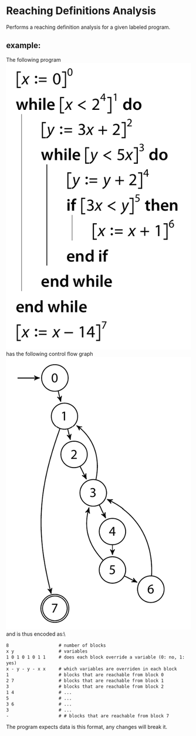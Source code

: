 # Reaching Definitions Analysis
Performs a reaching definition analysis for a given labeled program.
## example:
The following program\
![example program](data1_program.png "example program")\
has the following control flow graph\
![example graph](data1_graph.png "example graph")\
and is thus encoded as:\
```
8                   # number of blocks
x y                 # variables
1 0 1 0 1 0 1 1     # does each block override a variable (0: no, 1: yes)
x - y - y - x x     # which variables are overriden in each block
1                   # blocks that are reachable from block 0
2 7                 # blocks that are reachable from block 1
3                   # blocks that are reachable from block 2
1 4                 # ...
5                   # ...
3 6                 # ...
3                   # ...
-                   # # blocks that are reachable from block 7
```
The program expects data is this format, any changes will break it.